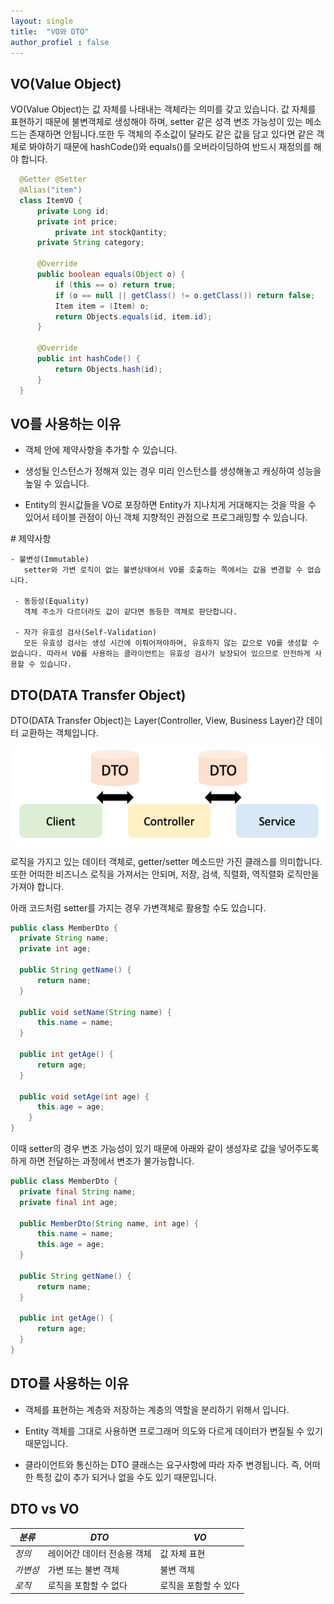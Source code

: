 ```yaml
---
layout: single
title:  "VO와 DTO"
author_profiel : false
---
```


## VO(Value Object)
  VO(Value Object)는 값 자체를 나태내는 객체라는 의미를 갖고 있습니다. 값 자체를 표현하기 때문에 불변객체로 생성해야 하며, setter 같은 성격 변조 가능성이 있는 메소드는 존재하면 안됩니다.또한 두 객체의 주소값이 달라도 같은 값을 담고 있다면 같은 객체로 봐야하기 때문에 hashCode()와 equals()를 오버라이딩하여 반드시 재정의를 해야 합니다.
  
  ```java
    @Getter @Setter
    @Alias("item")
    class ItemVO {
        private Long id;
        private int price;
            private int stockQantity;
        private String category;

        @Override
        public boolean equals(Object o) {
            if (this == o) return true;
            if (o == null || getClass() != o.getClass()) return false;
            Item item = (Item) o;
            return Objects.equals(id, item.id);
        }

        @Override
        public int hashCode() {
            return Objects.hash(id);
        }
    }
  ```

## VO를 사용하는 이유
   * 객체 안에 제약사항을 추가할 수 있습니다.
   
   * 생성될 인스턴스가 정해져 있는 경우 미리 인스턴스를 생성해놓고 캐싱하여 성능을 높일 수 있습니다.

   * Entity의 원시값들을 VO로 포장하면 Entity가 지나치게 거대해지는 것을 막을 수 있어서 테이블 관점이 아닌 객체 지향적인 관점으로 프로그래밍할 수 있습니다.

  \# 제약사항

    - 불변성(Immutable)
       setter와 가변 로직이 없는 불변상태여서 VO를 호출하는 쪽에서는 값을 변경할 수 없습니다.

     - 동등성(Equality)
       객체 주소가 다르더라도 값이 같다면 동등한 객체로 판단합니다.

     - 자가 유효성 검사(Self-Validation)
       모든 유효성 검사는 생성 시간에 이뤄어져야하며, 유효하지 않는 값으로 VO를 생성할 수 없습니다. 따라서 VO를 사용하는 클라이언트는 유효성 검사가 보장되어 있으므로 안전하게 사용할 수 있습니다.
       

## DTO(DATA Transfer Object)
  DTO(DATA Transfer Object)는 Layer(Controller, View, Business Layer)간 데이터 교환하는 객체입니다.

  ![Alt text](../images/2023-06-03-first/dto_1.png)

  로직을 가지고 있는 데이터 객체로, getter/setter 메소드만 가진 클래스를 의미합니다. 또한 어떠한 비즈니스 로직을 가져서는 안되며, 저장, 검색, 직렬화, 역직렬화 로직만을 가져야 합니다.

  아래 코드처럼 setter를 가지는 경우 가변객체로 활용할 수도 있습니다.
```java
public class MemberDto {
  private String name;
  private int age;

  public String getName() {
      return name;
  }

  public void setName(String name) {
      this.name = name;
  }

  public int getAge() {
      return age;
  }

  public void setAge(int age) {
      this.age = age;
    }
} 
```
이때 setter의 경우 변조 가능성이 있기 때문에 아래와 같이 생성자로 값을 넣어주도록 하게 하면 전달하는 과정에서 변조가 불가능합니다.

```java
public class MemberDto {
  private final String name;
  private final int age;

  public MemberDto(String name, int age) {
      this.name = name;
      this.age = age;
  }

  public String getName() {
      return name;
  }

  public int getAge() {
      return age;
  }
}
```

## DTO를 사용하는 이유
  * 객체를 표현하는 계층와 저장하는 계층의 역할을 분리하기 위해서 입니다.

  * Entity 객체를 그대로 사용하면 프로그래머 의도와 다르게 데이터가 변질될 수 있기 때문입니다.

  * 클라이언트와 통신하는 DTO 클래스는 요구사항에 따라 자주 변경됩니다. 즉, 어떠한 특정 값이 추가 되거나 없을 수도 있기 때문입니다.

## DTO vs VO

|*분류*|*DTO*|*VO*|
|----|----|----|
|*정의*|레이어간 데이터 전송용 객체|값 자체 표현|
|*가변성*|가변 또는 불변 객체|불변 객체|
|*로직*|로직을 포함할 수 없다|로직을 포함할 수 있다|

